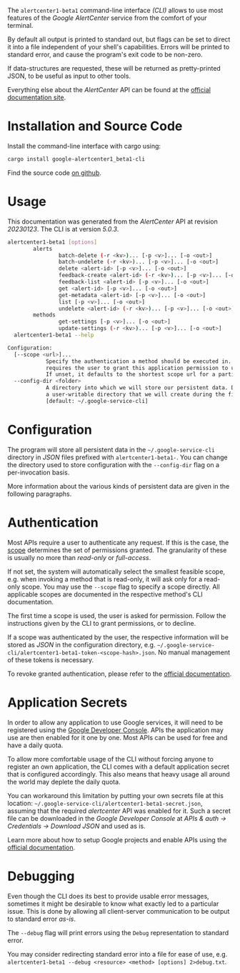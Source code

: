 <!---
DO NOT EDIT !
This file was generated automatically from 'src/generator/templates/cli/README.md.mako'
DO NOT EDIT !
-->
The `alertcenter1-beta1` command-line interface *(CLI)* allows to use most features of the *Google AlertCenter* service from the comfort of your terminal.

By default all output is printed to standard out, but flags can be set to direct it into a file independent of your shell's
capabilities. Errors will be printed to standard error, and cause the program's exit code to be non-zero.

If data-structures are requested, these will be returned as pretty-printed JSON, to be useful as input to other tools.

Everything else about the *AlertCenter* API can be found at the
[official documentation site](https://developers.google.com/admin-sdk/alertcenter/).

# Installation and Source Code

Install the command-line interface with cargo using:

```bash
cargo install google-alertcenter1_beta1-cli
```

Find the source code [on github](https://github.com/Byron/google-apis-rs/tree/main/gen/alertcenter1_beta1-cli).

# Usage

This documentation was generated from the *AlertCenter* API at revision *20230123*. The CLI is at version *5.0.3*.

```bash
alertcenter1-beta1 [options]
        alerts
                batch-delete (-r <kv>)... [-p <v>]... [-o <out>]
                batch-undelete (-r <kv>)... [-p <v>]... [-o <out>]
                delete <alert-id> [-p <v>]... [-o <out>]
                feedback-create <alert-id> (-r <kv>)... [-p <v>]... [-o <out>]
                feedback-list <alert-id> [-p <v>]... [-o <out>]
                get <alert-id> [-p <v>]... [-o <out>]
                get-metadata <alert-id> [-p <v>]... [-o <out>]
                list [-p <v>]... [-o <out>]
                undelete <alert-id> (-r <kv>)... [-p <v>]... [-o <out>]
        methods
                get-settings [-p <v>]... [-o <out>]
                update-settings (-r <kv>)... [-p <v>]... [-o <out>]
  alertcenter1-beta1 --help

Configuration:
  [--scope <url>]...
            Specify the authentication a method should be executed in. Each scope
            requires the user to grant this application permission to use it.
            If unset, it defaults to the shortest scope url for a particular method.
  --config-dir <folder>
            A directory into which we will store our persistent data. Defaults to
            a user-writable directory that we will create during the first invocation.
            [default: ~/.google-service-cli]

```

# Configuration

The program will store all persistent data in the `~/.google-service-cli` directory in *JSON* files prefixed with `alertcenter1-beta1-`.  You can change the directory used to store configuration with the `--config-dir` flag on a per-invocation basis.

More information about the various kinds of persistent data are given in the following paragraphs.

# Authentication

Most APIs require a user to authenticate any request. If this is the case, the [scope][scopes] determines the 
set of permissions granted. The granularity of these is usually no more than *read-only* or *full-access*.

If not set, the system will automatically select the smallest feasible scope, e.g. when invoking a
method that is read-only, it will ask only for a read-only scope. 
You may use the `--scope` flag to specify a scope directly. 
All applicable scopes are documented in the respective method's CLI documentation.

The first time a scope is used, the user is asked for permission. Follow the instructions given 
by the CLI to grant permissions, or to decline.

If a scope was authenticated by the user, the respective information will be stored as *JSON* in the configuration
directory, e.g. `~/.google-service-cli/alertcenter1-beta1-token-<scope-hash>.json`. No manual management of these tokens
is necessary.

To revoke granted authentication, please refer to the [official documentation][revoke-access].

# Application Secrets

In order to allow any application to use Google services, it will need to be registered using the 
[Google Developer Console][google-dev-console]. APIs the application may use are then enabled for it
one by one. Most APIs can be used for free and have a daily quota.

To allow more comfortable usage of the CLI without forcing anyone to register an own application, the CLI
comes with a default application secret that is configured accordingly. This also means that heavy usage
all around the world may deplete the daily quota.

You can workaround this limitation by putting your own secrets file at this location: 
`~/.google-service-cli/alertcenter1-beta1-secret.json`, assuming that the required *alertcenter* API 
was enabled for it. Such a secret file can be downloaded in the *Google Developer Console* at 
*APIs & auth -> Credentials -> Download JSON* and used as is.

Learn more about how to setup Google projects and enable APIs using the [official documentation][google-project-new].


# Debugging

Even though the CLI does its best to provide usable error messages, sometimes it might be desirable to know
what exactly led to a particular issue. This is done by allowing all client-server communication to be 
output to standard error *as-is*.

The `--debug` flag will print errors using the `Debug` representation to standard error.

You may consider redirecting standard error into a file for ease of use, e.g. `alertcenter1-beta1 --debug <resource> <method> [options] 2>debug.txt`.


[scopes]: https://developers.google.com/+/api/oauth#scopes
[revoke-access]: http://webapps.stackexchange.com/a/30849
[google-dev-console]: https://console.developers.google.com/
[google-project-new]: https://developers.google.com/console/help/new/
